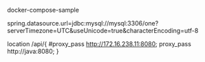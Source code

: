 docker-compose-sample



spring.datasource.url=jdbc:mysql://mysql:3306/one?serverTimezone=UTC&useUnicode=true&characterEncoding=utf-8


location /api/{
		#proxy_pass http://172.16.238.11:8080;
		proxy_pass http://java:8080;
	}
